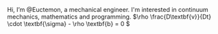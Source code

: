 Hi, I’m @Euctemon, a mechanical engineer. I'm interested in continuum mechanics, mathematics and programming. $\rho \frac{D\textbf{v}}{Dt} \cdot \textbf{\sigma} -  \rho \textbf{b} = 0 $






<!---
Euctemon/Euctemon is a ✨ special ✨ repository because its `README.md` (this file) appears on your GitHub profile.
You can click the Preview link to take a look at your changes.
--->
